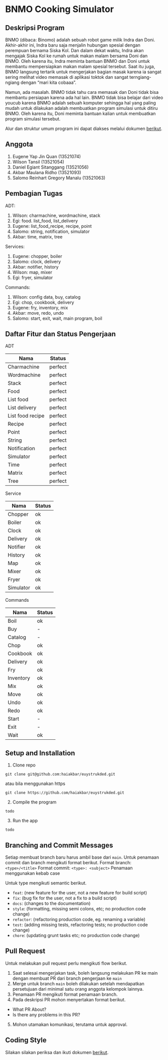 # BNMO Cooking Simulator

## Deskripsi Program

BNMO (dibaca: Binomo) adalah sebuah robot game milik Indra dan Doni. Akhir-akhir ini, Indra baru saja menjalin hubungan
spesial dengan perempuan bernama Siska Kol. Dan dalam dekat waktu, Indra akan mengajak Siska Kol ke rumah untuk makan
malam bersama Doni dan BNMO. Oleh karena itu, Indra meminta bantuan BNMO dan Doni untuk membantu mempersiapkan makan
malam spesial tersebut. Saat itu juga, BNMO langsung tertarik untuk mengerjakan bagian masak karena ia sangat sering
melihat video memasak di aplikasi toktok dan sangat terngiang-ngiang dengan “mari kita cobaaa”.

Namun, ada masalah. BNMO tidak tahu cara memasak dan Doni tidak bisa membantu persiapan karena ada hal lain. BNMO tidak
bisa belajar dari video youcub karena BNMO adalah sebuah komputer sehingga hal yang paling mudah untuk dilakukan adalah
membuatkan program simulasi untuk ditiru BNMO. Oleh karena itu, Doni meminta bantuan kalian untuk membuatkan program
simulasi tersebut.

Alur dan struktur umum program ini dapat diakses melalui dokumen [berikut](CODE_STYLE.md).

## Anggota

1. Eugene Yap Jin Quan (13521074)
2. Wilson Tansil (13521054)
3. Daniel Egiant Sitanggang (13521056)
4. Akbar Maulana Ridho (13521093)
5. Salomo Reinhart Gregory Manalu (13521063)

## Pembagian Tugas

ADT:

1. Wilson: charmachine, wordmachine, stack
2. Egi: food. list_food, list_delivery
3. Eugene: list_food_recipe, recipe, point
4. Salomo: string, notification, simulator
5. Akbar: time, matrix, tree

Services:

1. Eugene: chopper, boiler
2. Salomo: clock, delivery
3. Akbar: notifier, history
4. Wilson: map, mixer
5. Egi: fryer, simulator

Commands:

1. Wilson: config data, buy, catalog
2. Egi: chop, cookbook, delivery
3. Eugene: fry, inventory, mix
4. Akbar: move, redo, undo
5. Salomo: start, exit, wait, main program, boil

## Daftar Fitur dan Status Pengerjaan

ADT

| Nama             | Status  |
|------------------|---------|
| Charmachine      | perfect |
| Wordmachine      | perfect |
| Stack            | perfect |
| Food             | perfect |
| List food        | perfect |
| List delivery    | perfect |
| List food recipe | perfect |
| Recipe           | perfect |
| Point            | perfect |
| String           | perfect |
| Notification     | perfect |
| Simulator        | perfect |
| Time             | perfect |
| Matrix           | perfect |
| Tree             | perfect |

Service

| Nama      | Status |
|-----------|--------|
| Chopper   | ok     |
| Boiler    | ok     |
| Clock     | ok     |
| Delivery  | ok     |
| Notifier  | ok     |
| History   | ok     |
| Map       | ok     |
| Mixer     | ok     |
| Fryer     | ok     |
| Simulator | ok     |

Commands

| Nama      | Status |
|-----------|--------|
| Boil      | ok     |
| Buy       | -      |
| Catalog   | -      |
| Chop      | ok     |
| Cookbook  | ok     |
| Delivery  | ok     |
| Fry       | ok     |
| Inventory | ok     |
| Mix       | ok     |
| Move      | ok     |
| Undo      | ok     |
| Redo      | ok     |
| Start     | -      |
| Exit      | -      |
| Wait      | ok     |

## Setup and Installation

1. Clone repo

```
git clone git@github.com:haiakbar/euystrukded.git
```

atau bila menggunakan https

```
git clone https://github.com/haiakbar/euystrukded.git
```

2. Compile the program

```
todo
```

3. Run the app

```
todo
```

## Branching and Commit Messages

Setiap membuat branch baru harus ambil base dari `main`. Untuk penamaan commit dan branch mengikuti format berikut.
Format branch: `<type>/<title>`
Format commit: `<type>: <subject>`
Penamaan menggunakan kebab case

Untuk type mengikuti semantic berikut.

- `feat`: (new feature for the user, not a new feature for build script)
- `fix`: (bug fix for the user, not a fix to a build script)
- `docs`: (changes to the documentation)
- `style`: (formatting, missing semi colons, etc; no production code change)
- `refactor`: (refactoring production code, eg. renaming a variable)
- `test`: (adding missing tests, refactoring tests; no production code change)
- `chore`: (updating grunt tasks etc; no production code change)

## Pull Request

Untuk melakukan pull request perlu mengikuti flow berikut.

1. Saat selesai mengerjakan task, boleh langsung melakukan PR ke main dengan membuat PR dari branch pengerjaan ke `main`
2. Merge untuk branch `main` boleh dilakukan setelah mendapatkan persetujuan dari minimal satu orang anggota kelompok
   lainnya.
3. Penamaan PR mengikuti format penamaan branch.
4. Pada deskripsi PR mohon menyertakan format berikut.

- What PR About?
- Is there any problems in this PR?

5. Mohon utamakan komunikasi, terutama untuk approval.

## Coding Style

Silakan silakan periksa dan ikuti dokumen [berikut](CODE_STYLE.md).